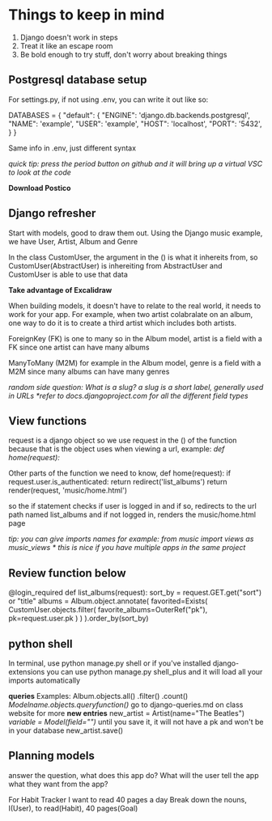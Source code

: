 # Things to keep in mind

1. Django doesn't work in steps
2. Treat it like an escape room
3. Be bold enough to try stuff, don't worry about breaking things

## Postgresql database setup

For settings.py, if not using .env, you can write it out like so:

DATABASES = {
    "default": {
        "ENGINE": 'django.db.backends.postgresql',
        "NAME": 'example',
        "USER": 'example',
        "HOST": 'localhost',
        "PORT": '5432',
    }
}

Same info in .env, just different syntax

_quick tip: press the period button on github and it will bring up a virtual VSC to look at the code_

__Download Postico__

## Django refresher

Start with models, good to draw them out.  Using the Django music example, we have User, Artist, Album and Genre

In the class CustomUser, the argument in the () is what it inhereits from, so CustomUser(AbstractUser) is inhereiting from AbstractUser and CustomUser is able to use that data

__Take advantage of Excalidraw__

When building models, it doesn't have to relate to the real world, it needs to work for your app.  For example, when two artist colabralate on an album, one way to do it is to create a third artist which includes both artists.  

ForeignKey (FK) is one to many so in the Album model, artist is a field with a FK since one artist can have many albums

ManyToMany (M2M) for example in the Album model, genre is a field with a M2M since many albums can have many genres

_random side question: What is a slug?_
_a slug is a short label, generally used in URLs_
_*refer to docs.djangoproject.com for all the different field types_

## View functions

request is a django object so we use request in the () of the function because that is the object uses when viewing a url, example:
_def home(request):_

Other parts of the function we need to know,
def home(request):
    if request.user.is_authenticated:
        return redirect('list_albums')
    return render(request, 'music/home.html')

so the if statement checks if user is logged in and if so, redirects to the url path named list_albums and if not logged in, renders the music/home.html page

_tip: you can give imports names for example:_
_from music import views as music_views_
_* this is nice if you have multiple apps in the same project_

## Review function below

@login_required
def list_albums(request):
    sort_by = request.GET.get("sort") or "title"
    albums = Album.object.annotate(
        favorited=Exists(
            CustomUser.objects.filter(
                favorite_albums=OuterRef("pk"), pk=request.user.pk
            )
        )
    ).order_by(sort_by)

## python shell

In terminal, use python manage.py shell or if you've installed django-extensions you can use python manage.py shell_plus and it will load all your imports automatically

__queries__
Examples:
Album.objects.all()    .filter()    .count() 
_Modelname.objects.queryfunction()_
go to django-queries.md on class website for more
__new entries__
new_artist = Artist(name="The Beatles")
_variable = Model(field="")_
until you save it, it will not have a pk and won't be in your database
new_artist.save()


## Planning models

answer the question, what does this app do?  What will the user tell the app what they want from the app?

For Habit Tracker
I want to read 40 pages a day
Break down the nouns, I(User), to read(Habit), 40 pages(Goal)


